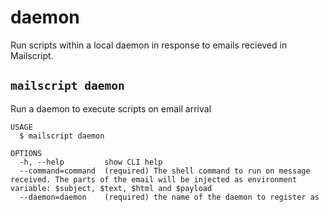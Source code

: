 # daemon

Run scripts within a local daemon in response to emails recieved in Mailscript.

## `mailscript daemon`

Run a daemon to execute scripts on email arrival

```
USAGE
  $ mailscript daemon

OPTIONS
  -h, --help         show CLI help
  --command=command  (required) The shell command to run on message received. The parts of the email will be injected as environment variable: $subject, $text, $html and $payload
  --daemon=daemon    (required) the name of the daemon to register as
```